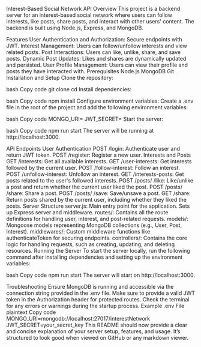 Interest-Based Social Network API
Overview
This project is a backend server for an interest-based social network where users can follow interests, like posts, share posts, and interact with other users' content. The backend is built using Node.js, Express, and MongoDB.

Features
User Authentication and Authorization: Secure endpoints with JWT.
Interest Management: Users can follow/unfollow interests and view related posts.
Post Interactions: Users can like, unlike, share, and save posts.
Dynamic Post Updates: Likes and shares are dynamically updated and persisted.
User Profile Management: Users can view their profile and posts they have interacted with.
Prerequisites
Node.js
MongoDB
Git
Installation and Setup
Clone the repository:

bash
Copy code
git clone <server-repo-url>
cd <server-repo-directory>
Install dependencies:

bash
Copy code
npm install
Configure environment variables:
Create a .env file in the root of the project and add the following environment variables:

bash
Copy code
MONGO_URI=<your-mongodb-connection-string>
JWT_SECRET=<your-secret-key>
Start the server:

bash
Copy code
npm run start
The server will be running at http://localhost:3000.

API Endpoints
User Authentication
POST /login: Authenticate user and return JWT token.
POST /register: Register a new user.
Interests and Posts
GET /interests: Get all available interests.
GET /user-interests: Get interests followed by the current user.
POST /follow-interest: Follow an interest.
POST /unfollow-interest: Unfollow an interest.
GET /interests-posts: Get posts related to the user's followed interests.
POST /posts/
/like: Like/unlike a post and return whether the current user liked the post.
POST /posts/
/share: Share a post.
POST /posts/
/save: Save/unsave a post.
GET /share: Return posts shared by the current user, including whether they liked the posts.
Server Structure
server.js: Main entry point for the application. Sets up Express server and middleware.
routes/: Contains all the route definitions for handling user, interest, and post-related requests.
models/: Mongoose models representing MongoDB collections (e.g., User, Post, Interest).
middlewares/: Custom middleware functions like authenticateToken for securing endpoints.
controllers/: Contains the core logic for handling requests, such as creating, updating, and deleting resources.
Running the Server
To start the server locally, run the following command after installing dependencies and setting up the environment variables:

bash
Copy code
npm run start
The server will start on http://localhost:3000.

Troubleshooting
Ensure MongoDB is running and accessible via the connection string provided in the .env file.
Make sure to provide a valid JWT token in the Authorization header for protected routes.
Check the terminal for any errors or warnings during the startup process.
Example .env File
plaintext
Copy code
MONGO_URI=mongodb://localhost:27017/interestNetwork
JWT_SECRET=your_secret_key
This README should now provide a clear and concise explanation of your server setup, features, and usage. It’s structured to look good when viewed on GitHub or any markdown viewer.






